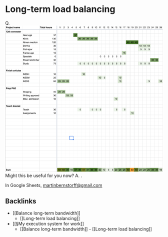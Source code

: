 # Long-term load balancing
Q. 
![](BearImages/32BF79C3-6EDB-4AD6-8AA0-340DA40FE37B-37461-00001341A2B8CECE/F35956C6-F446-4F69-A7B9-C509813EC8B4.png)
Might this be useful for you now?
A. .

In Google Sheets, martinbernstorff@gmail.com

## Backlinks
* [[Balance long-term bandwidth]]
	* [[Long-term load balancing]]
* [[§My execution system for work]]
	* [[Balance long-term bandwidth]] - [[Long-term load balancing]]

<!-- {BearID:15EFC12F-9813-40DA-982C-256E2F2F2DA1-37461-000013402BA7FC66} -->
